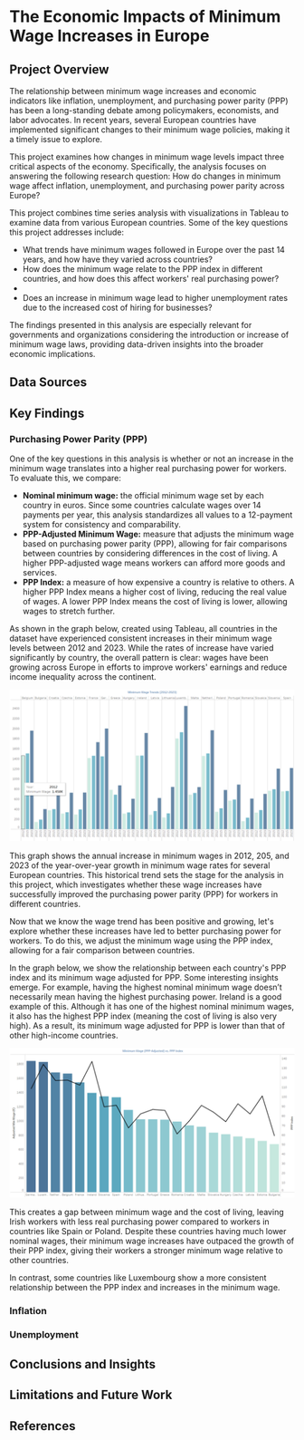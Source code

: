 # The Economic Impacts of Minimum Wage Increases in Europe

## Project Overview
The relationship between minimum wage increases and economic indicators like inflation, unemployment, and purchasing power parity (PPP) has been a long-standing debate among policymakers, economists, and labor advocates. In recent years, several European countries have implemented significant changes to their minimum wage policies, making it a timely issue to explore.

This project examines how changes in minimum wage levels impact three critical aspects of the economy. Specifically, the analysis focuses on answering the following research question: How do changes in minimum wage affect inflation, unemployment, and purchasing power parity across Europe?

This project combines time series analysis with visualizations in Tableau to examine data from various European countries. Some of the key questions this project addresses include:

- What trends have minimum wages followed in Europe over the past 14 years, and how have they varied across countries?
- How does the minimum wage relate to the PPP index in different countries, and how does this affect workers' real purchasing power?
- 
- Does an increase in minimum wage lead to higher unemployment rates due to the increased cost of hiring for businesses?


The findings presented in this analysis are especially relevant for governments and organizations considering the introduction or increase of minimum wage laws, providing data-driven insights into the broader economic implications.

## Data Sources


## Key Findings

### Purchasing Power Parity (PPP)

One of the key questions in this analysis is whether or not an increase in the minimum wage translates into a higher real purchasing power for workers. To evaluate this, we compare:

- **Nominal minimum wage:** the official minimum wage set by each country in euros. Since some countries calculate wages over 14 payments per year, this analysis standardizes all values to a 12-payment system for consistency and comparability.
- **PPP-Adjusted Minimum Wage:** measure that adjusts the minimum wage based on purchasing power parity (PPP), allowing for fair comparisons between countries by considering differences in the cost of living. A higher PPP-adjusted wage means workers can afford more goods and services.
- **PPP Index:** a measure of how expensive a country is relative to others. A higher PPP Index means a higher cost of living, reducing the real value of wages. A lower PPP Index means the cost of living is lower, allowing wages to stretch further.

As shown in the graph below, created using Tableau, all countries in the dataset have experienced consistent increases in their minimum wage levels between 2012 and 2023. While the rates of increase have varied significantly by country, the overall pattern is clear: wages have been growing across Europe in efforts to improve workers' earnings and reduce income inequality across the continent.

![min_wage_trend](https://github.com/juliamartin0/minimum-wage-impact/blob/main/min_wage_trends.png)

This graph shows the annual increase in minimum wages in 2012, 205, and 2023 of the year-over-year growth in minimum wage rates for several European countries. This historical trend sets the stage for the analysis in this project, which investigates whether these wage increases have successfully improved the purchasing power parity (PPP) for workers in different countries.

Now that we know the wage trend has been positive and growing, let's explore whether these increases have led to better purchasing power for workers. To do this, we adjust the minimum wage using the PPP index, allowing for a fair comparison between countries.

In the graph below, we show the relationship between each country's PPP index and its minimum wage adjusted for PPP. Some interesting insights emerge. For example, having the highest nominal minimum wage doesn’t necessarily mean having the highest purchasing power. Ireland is a good example of this. Although it has one of the highest nominal minimum wages, it also has the highest PPP index (meaning the cost of living is also very high). As a result, its minimum wage adjusted for PPP is lower than that of other high-income countries.

![ppp_index](https://github.com/juliamartin0/minimum-wage-impact/blob/main/ppp%20index.png)

This creates a gap between minimum wage and the cost of living, leaving Irish workers with less real purchasing power compared to workers in countries like Spain or Poland. Despite these countries having much lower nominal wages, their minimum wage increases have outpaced the growth of their PPP index, giving their workers a stronger minimum wage relative to other countries.

In contrast, some countries like Luxembourg show a more consistent relationship between the PPP index and increases in the minimum wage.




### Inflation

### Unemployment


## Conclusions and Insights


## Limitations and Future Work


## References
